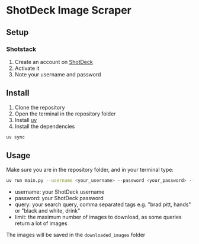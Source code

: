 # ShotDeck Image Scraper

## Setup

### Shotstack

1. Create an account on [ShotDeck](https://shotdeck.com/)
2. Activate it
3. Note your username and password

## Install

1. Clone the repository
2. Open the terminal in the repository folder
3. Install [uv](https://github.com/astral-sh/uv)
4. Install the dependencies

```bash
uv sync
```

## Usage

Make sure you are in the repository folder, and in your terminal type:

```bash
uv run main.py --username <your_username> --password <your_password> --query <your_query> --limit <image_limit>
```

- username: your ShotDeck username
- password: your ShotDeck password
- query: your search query, comma separated tags e.g. "brad pitt, hands" or "black and white, drink"
- limit: the maximum number of images to download, as some queries return a lot of images

The images will be saved in the `downloaded_images` folder
